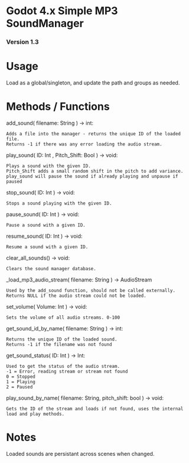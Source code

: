 # Godot 4.x Simple MP3 SoundManager
### Version 1.3

# Usage

Load as a global/singleton, and update the path and groups as needed.

# Methods / Functions

add_sound( filename: String ) -> int:

    Adds a file into the manager - returns the unique ID of the loaded file.
    Returns -1 if there was any error loading the audio stream.

play_sound( ID: Int , Pitch_Shift: Bool ) -> void:

    Plays a sound with the given ID.
    Pitch_Shift adds a small random shift in the pitch to add variance.
    play_sound will pause the sound if already playing and unpause if paused

stop_sound( ID: Int ) -> void:

    Stops a sound playing with the given ID.

pause_sound( ID: Int ) -> void:

    Pause a sound with a given ID.

resume_sound( ID: Int ) -> void:

    Resume a sound with a given ID.

clear_all_sounds() -> void:

    Clears the sound manager database.

_load_mp3_audio_stream( filename: String ) -> AudioStream

    Used by the add_sound function, should not be called externally.
    Returns NULL if the audio stream could not be loaded.

set_volume( Volume: Int ) -> void:

    Sets the volume of all audio streams. 0-100

get_sound_id_by_name( filename: String ) -> int:

    Returns the unique ID of the loaded sound.
    Returns -1 if the filename was not found

get_sound_status( ID: Int ) -> Int:

    Used to get the status of the audio stream.
    -1 = Error, reading stream or stream not found
    0 = Stopped
    1 = Playing
    2 = Paused

play_sound_by_name( filename: String, pitch_shift: bool ) -> void:
    
    Gets the ID of the stream and loads if not found, uses the internal load and play methods.

# Notes

Loaded sounds are persistant across scenes when changed.
